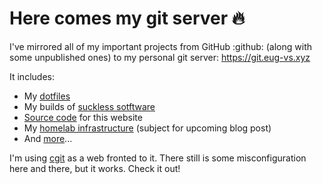 # Here comes my git server :fire:
I've mirrored all of my important projects from GitHub :github: (along with some unpublished ones) to my personal git server: https://git.eug-vs.xyz

It includes:
 - My [dotfiles](https://git.eug-vs.xyz/eug-vs/dotfiles/)
 - My builds of [suckless sotftware](https://suckless.org)
 - [Source code](https://git.eug-vs.xyz/eug-vs/eug-vs-xyz/) for this website
 - My [homelab infrastructure](https://git.eug-vs.xyz/eug-vs/infrastructure/) (subject for upcoming blog post)
 - And [more](https://git.eug-vs.xyz)...

I'm using [cgit](https://git.zx2c4.com/cgit/) as a web fronted to it. There still is some misconfiguration here and there, but it works. Check it out!

